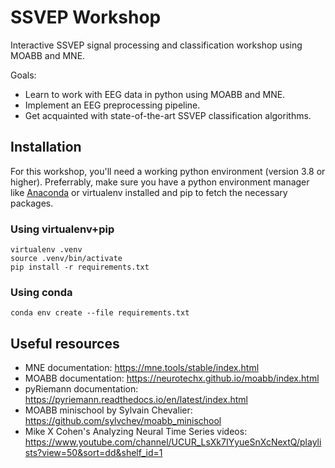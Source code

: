 # SSVEP Workshop
Interactive SSVEP signal processing and classification workshop using MOABB and MNE.

Goals:

* Learn to work with EEG data in python using MOABB and MNE.
* Implement an EEG preprocessing pipeline.
* Get acquainted with state-of-the-art SSVEP classification algorithms.

## Installation

For this workshop, you'll need a working python environment (version 3.8 or
higher). Preferrably, make sure you have a python environment manager like [Anaconda](https://www.anaconda.com/products/distribution)  or virtualenv installed and pip to fetch the necessary packages.

### Using virtualenv+pip
```
virtualenv .venv
source .venv/bin/activate
pip install -r requirements.txt
```

### Using conda
```
conda env create --file requirements.txt
```

## Useful resources
* MNE documentation: https://mne.tools/stable/index.html
* MOABB documentation: https://neurotechx.github.io/moabb/index.html
* pyRiemann documentation: https://pyriemann.readthedocs.io/en/latest/index.html
* MOABB minischool by Sylvain Chevalier: https://github.com/sylvchev/moabb_minischool
* Mike X Cohen's Analyzing Neural Time Series videos: https://www.youtube.com/channel/UCUR_LsXk7IYyueSnXcNextQ/playlists?view=50&sort=dd&shelf_id=1
